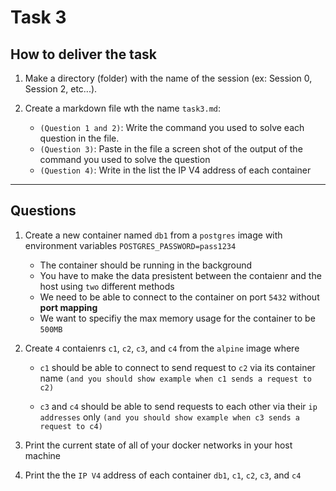 # Task 3

## How to deliver the task

1. Make a directory (folder) with the name of the session (ex: Session 0, Session 2, etc...).

2. Create a markdown file wth the name `task3.md`:
   - `(Question 1 and 2)`: Write the command you used to solve each question in the file.
   - `(Question 3)`: Paste in the file a screen shot of the output of the command you used to solve the question
   - `(Question 4)`: Write in the list the IP V4 address of each container

---

## Questions

1. Create a new container named `db1` from a `postgres` image with environment variables `POSTGRES_PASSWORD=pass1234`

   - The container should be running in the background
   - You have to make the data presistent between the contaienr and the host using `two` different methods
   - We need to be able to connect to the container on port `5432` without **port mapping**
   - We want to specifiy the max memory usage for the container to be `500MB`

2. Create `4` contaienrs `c1`, `c2`, `c3`, and `c4` from the `alpine` image where

   - `c1` should be able to connect to send request to `c2` via its container name `(and you should show example when c1 sends a request to c2)`

   - `c3` and `c4` should be able to send requests to each other via their `ip addresses` only `(and you should show example when c3 sends a request to c4)`

3. Print the current state of all of your docker networks in your host machine

4. Print the the `IP V4` address of each container `db1`, `c1`, `c2`, `c3`, and `c4`
